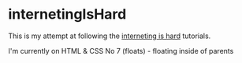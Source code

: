# internetingIsHard
This is my attempt at following the [interneting is hard](https://internetingishard.com/) tutorials.

I'm currently on HTML & CSS No 7 (floats) - floating inside of parents
